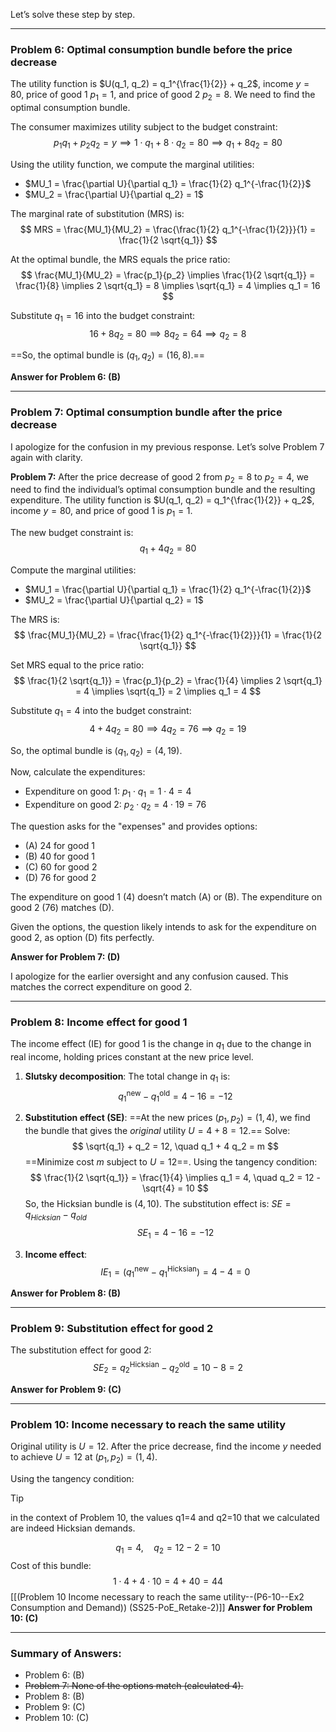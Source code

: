 Let’s solve these step by step.

---

### Problem 6: Optimal consumption bundle before the price decrease
The utility function is $U(q_1, q_2) = q_1^{\frac{1}{2}} + q_2$, income $y = 80$, price of good 1 $p_1 = 1$, and price of good 2 $p_2 = 8$. We need to find the optimal consumption bundle.

The consumer maximizes utility subject to the budget constraint:
$$
p_1 q_1 + p_2 q_2 = y \implies 1 \cdot q_1 + 8 \cdot q_2 = 80 \implies q_1 + 8 q_2 = 80
$$

Using the utility function, we compute the marginal utilities:
- $MU_1 = \frac{\partial U}{\partial q_1} = \frac{1}{2} q_1^{-\frac{1}{2}}$
- $MU_2 = \frac{\partial U}{\partial q_2} = 1$

The marginal rate of substitution (MRS) is:
$$
MRS = \frac{MU_1}{MU_2} = \frac{\frac{1}{2} q_1^{-\frac{1}{2}}}{1} = \frac{1}{2 \sqrt{q_1}}
$$

At the optimal bundle, the MRS equals the price ratio:
$$
\frac{MU_1}{MU_2} = \frac{p_1}{p_2} \implies \frac{1}{2 \sqrt{q_1}} = \frac{1}{8} \implies 2 \sqrt{q_1} = 8 \implies \sqrt{q_1} = 4 \implies q_1 = 16
$$

Substitute $q_1 = 16$ into the budget constraint:
$$
16 + 8 q_2 = 80 \implies 8 q_2 = 64 \implies q_2 = 8
$$

==So, the optimal bundle is $(q_1, q_2) = (16, 8)$.==

**Answer for Problem 6: (B)**

---

### Problem 7: Optimal consumption bundle after the price decrease
I apologize for the confusion in my previous response. Let’s solve Problem 7 again with clarity.

**Problem 7:** After the price decrease of good 2 from $p_2 = 8$ to $p_2 = 4$, we need to find the individual’s optimal consumption bundle and the resulting expenditure. The utility function is $U(q_1, q_2) = q_1^{\frac{1}{2}} + q_2$, income $y = 80$, and price of good 1 is $p_1 = 1$.

The new budget constraint is:
$$
q_1 + 4 q_2 = 80
$$

Compute the marginal utilities:
- $MU_1 = \frac{\partial U}{\partial q_1} = \frac{1}{2} q_1^{-\frac{1}{2}}$
- $MU_2 = \frac{\partial U}{\partial q_2} = 1$

The MRS is:
$$
\frac{MU_1}{MU_2} = \frac{\frac{1}{2} q_1^{-\frac{1}{2}}}{1} = \frac{1}{2 \sqrt{q_1}}
$$

Set MRS equal to the price ratio:
$$
\frac{1}{2 \sqrt{q_1}} = \frac{p_1}{p_2} = \frac{1}{4} \implies 2 \sqrt{q_1} = 4 \implies \sqrt{q_1} = 2 \implies q_1 = 4
$$

Substitute $q_1 = 4$ into the budget constraint:
$$
4 + 4 q_2 = 80 \implies 4 q_2 = 76 \implies q_2 = 19
$$

So, the optimal bundle is $(q_1, q_2) = (4, 19)$.

Now, calculate the expenditures:
- Expenditure on good 1: $p_1 \cdot q_1 = 1 \cdot 4 = 4$
- Expenditure on good 2: $p_2 \cdot q_2 = 4 \cdot 19 = 76$

The question asks for the "expenses" and provides options:
- (A) 24 for good 1
- (B) 40 for good 1
- (C) 60 for good 2
- (D) 76 for good 2

The expenditure on good 1 ($4$) doesn’t match (A) or (B). The expenditure on good 2 ($76$) matches (D).

Given the options, the question likely intends to ask for the expenditure on good 2, as option (D) fits perfectly.

**Answer for Problem 7: (D)**

I apologize for the earlier oversight and any confusion caused. This matches the correct expenditure on good 2.

---

### Problem 8: Income effect for good 1
The income effect (IE) for good 1 is the change in $q_1$ due to the change in real income, holding prices constant at the new price level.

1. **Slutsky decomposition**: The total change in $q_1$ is:
   $$
   q_1^{\text{new}} - q_1^{\text{old}} = 4 - 16 = -12
$$

2. **Substitution effect (SE)**: ==At the new prices $(p_1, p_2) = (1, 4)$, we find the bundle that gives the *original* utility $U = 4 + 8 = 12$.== Solve:
   $$
   \sqrt{q_1} + q_2 = 12, \quad q_1 + 4 q_2 = m
$$
   ==Minimize cost $m$ subject to $U = 12$==. Using the tangency condition:
   $$
   \frac{1}{2 \sqrt{q_1}} = \frac{1}{4} \implies q_1 = 4, \quad q_2 = 12 - \sqrt{4} = 10
$$
   So, the Hicksian bundle is $(4, 10)$. The substitution effect is:
   $SE = q_{Hicksian} - q_{old}$
   $$
   SE_1 = 4 - 16 = -12
$$

3. **Income effect**:
   $$
   IE_1 = (q_1^{\text{new}} - q_1^{\text{Hicksian}}) = 4 - 4 = 0
$$

**Answer for Problem 8: (B)**

---

### Problem 9: Substitution effect for good 2
The substitution effect for good 2:
$$
SE_2 = q_2^{\text{Hicksian}} - q_2^{\text{old}} = 10 - 8 = 2
$$

**Answer for Problem 9: (C)**

---

### Problem 10: Income necessary to reach the same utility
Original utility is $U = 12$. After the price decrease, find the income $y$ needed to achieve $U = 12$ at $(p_1, p_2) = (1, 4)$.

Using the tangency condition:
>[!tip]
in the context of Problem 10, the values q1=4  and q2=10 that we calculated are indeed Hicksian demands.

$$
q_1 = 4, \quad q_2 = 12 - 2 = 10
$$
Cost of this bundle:
$$
1 \cdot 4 + 4 \cdot 10 = 4 + 40 = 44
$$
[[(Problem 10 Income necessary to reach the same utility--(P6-10--Ex2 Consumption and Demand)) (SS25-PoE_Retake-2)]]
**Answer for Problem 10: (C)**

---

### Summary of Answers:
- Problem 6: (B)
- ~~Problem 7: None of the options match (calculated $4$).~~
- Problem 8: (B)
- Problem 9: (C)
- Problem 10: (C)
